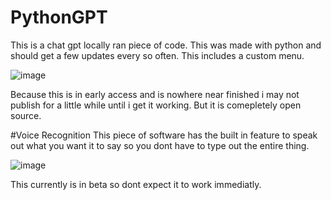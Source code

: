 # PythonGPT
This is a chat gpt locally ran piece of code. This was made with python and should get a few updates every so often. This includes a custom menu.

![image](https://user-images.githubusercontent.com/106557220/222302631-6dfa3c1e-46ab-43ee-af05-928f38fecc25.png)

Because this is in early access and is nowhere near finished i may not publish for a little while until i get it working. But it is comepletely open source.

#Voice Recognition
This piece of software has the built in feature to speak out what you want it to say so you dont have to type out the entire thing.

![image](https://user-images.githubusercontent.com/106557220/222302922-0ad2f167-20b5-4e73-8744-690f6f6b58c3.png)

This currently is in beta so dont expect it to work immediatly.
